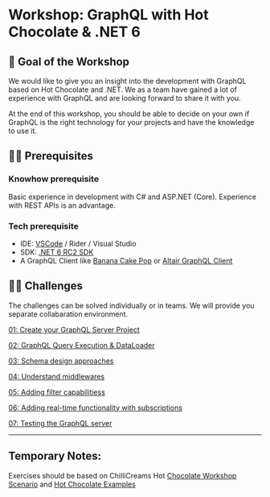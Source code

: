 # Workshop: GraphQL with Hot Chocolate & .NET 6

## 🎯 Goal of the Workshop

We would like to give you an insight into the development with GraphQL based on Hot Chocolate and .NET. We as a team have gained a lot of experience with GraphQL and are looking forward to share it with you.

At the end of this workshop, you should be able to decide on your own if GraphQL is the right technology for your projects and have the knowledge to use it.

## 🧑‍💻 Prerequisites

### **Knowhow prerequisite**

Basic experience in development with C# and ASP.NET (Core). Experience with REST APIs is an advantage.

### **Tech prerequisite**

- IDE: [VSCode](https://code.visualstudio.com/) / Rider / Visual Studio
- SDK: [.NET 6 RC2 SDK](https://dotnet.microsoft.com/download/dotnet/6.0)
- A GraphQL Client like [Banana Cake Pop](https://chillicream.com/docs/bananacakepop) or [Altair GraphQL Client](https://altair.sirmuel.design/)

## 🏋️‍♂️ Challenges

The challenges can be solved individually or in teams. We will provide you separate collabaration environment.

[01: Create your GraphQL Server Project](challenges/01-create-graphql-server)

[02: GraphQL Query Execution & DataLoader](challenges)

[03: Schema design approaches](challenges)

[04: Understand middlewares](challenges)

[05: Adding filter capabilitiess](challenges)

[06: Adding real-time functionality with subscriptions](challenges)

[07: Testing the GraphQL server](challenges)

---

## Temporary Notes:

Exercises should be based on ChilliCreams Hot [Chocolate Workshop Scenario](https://github.com/ChilliCream/graphql-workshop) and [Hot Chocolate Examples](https://github.com/ChilliCream/hotchocolate-examples)
